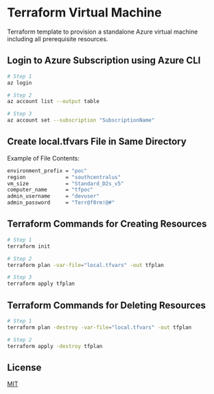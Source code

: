 # Terraform Virtual Machine

Terraform template to provision a standalone Azure virtual machine including all prerequisite resources.


## Login to Azure Subscription using Azure CLI

```bash
# Step 1
az login

# Step 2
az account list --output table

# Step 3
az account set --subscription "SubscriptionName"

```

## Create local.tfvars File in Same Directory
Example of File Contents:

```bash
environment_prefix = "poc"
region             = "southcentralus"
vm_size            = "Standard_D2s_v5"
computer_name      = "tfpoc"
admin_username     = "devuser"
admin_password     = "Terr@f0rm!@#"

```

## Terraform Commands for Creating Resources

```bash
# Step 1
terraform init

# Step 2
terraform plan -var-file="local.tfvars" -out tfplan

# Step 3
terraform apply tfplan

```

## Terraform Commands for Deleting Resources

```bash
# Step 1
terraform plan -destroy -var-file="local.tfvars" -out tfplan

# Step 2
terraform apply -destroy tfplan 

```
## License
[MIT](https://choosealicense.com/licenses/mit/)